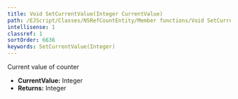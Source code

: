 ```yaml
---
title: Void SetCurrentValue(Integer CurrentValue)
path: /EJScript/Classes/NSRefCountEntity/Member functions/Void SetCurrentValue(Integer p_0)
intellisense: 1
classref: 1
sortOrder: 6636
keywords: SetCurrentValue(Integer)
---
```



Current value of counter



* **CurrentValue:** Integer
* **Returns:** Integer


